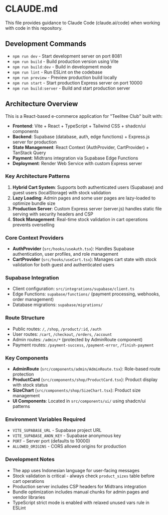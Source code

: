 # CLAUDE.md

This file provides guidance to Claude Code (claude.ai/code) when working with code in this repository.

## Development Commands

- `npm run dev` - Start development server on port 8081
- `npm run build` - Build production version using Vite
- `npm run build:dev` - Build in development mode
- `npm run lint` - Run ESLint on the codebase
- `npm run preview` - Preview production build locally
- `npm run start` - Start production Express server on port 10000
- `npm run build:server` - Build and start production server

## Architecture Overview

This is a React-based e-commerce application for "Teelitee Club" built with:
- **Frontend**: Vite + React + TypeScript + Tailwind CSS + shadcn/ui components
- **Backend**: Supabase (database, auth, edge functions) + Express.js server for production
- **State Management**: React Context (AuthProvider, CartProvider) + TanStack Query
- **Payment**: Midtrans integration via Supabase Edge Functions
- **Deployment**: Render Web Service with custom Express server

### Key Architecture Patterns

1. **Hybrid Cart System**: Supports both authenticated users (Supabase) and guest users (localStorage) with stock validation
2. **Lazy Loading**: Admin pages and some user pages are lazy-loaded to optimize bundle size
3. **Production Server**: Custom Express server (server.js) handles static file serving with security headers and CSP
4. **Stock Management**: Real-time stock validation in cart operations prevents overselling

### Core Context Providers

- **AuthProvider** (`src/hooks/useAuth.tsx`): Handles Supabase authentication, user profiles, and role management
- **CartProvider** (`src/hooks/useCart.tsx`): Manages cart state with stock validation for both guest and authenticated users

### Supabase Integration

- Client configuration: `src/integrations/supabase/client.ts`
- Edge Functions: `supabase/functions/` (payment processing, webhooks, order management)
- Database migrations: `supabase/migrations/`

### Route Structure

- Public routes: `/`, `/shop`, `/product/:id`, `/auth`
- User routes: `/cart`, `/checkout`, `/orders`, `/account`
- Admin routes: `/admin/*` (protected by AdminRoute component)
- Payment routes: `/payment-success`, `/payment-error`, `/finish-payment`

### Key Components

- **AdminRoute** (`src/components/admin/AdminRoute.tsx`): Role-based route protection
- **ProductCard** (`src/components/shop/ProductCard.tsx`): Product display with stock status
- **SizeChart** (`src/components/shop/SizeChart.tsx`): Product size management
- **UI Components**: Located in `src/components/ui/` using shadcn/ui patterns

### Environment Variables Required

- `VITE_SUPABASE_URL` - Supabase project URL
- `VITE_SUPABASE_ANON_KEY` - Supabase anonymous key
- `PORT` - Server port (defaults to 10000)
- `ALLOWED_ORIGINS` - CORS allowed origins for production

### Development Notes

- The app uses Indonesian language for user-facing messages
- Stock validation is critical - always check `product_sizes` table before cart operations
- Production server includes CSP headers for Midtrans integration
- Bundle optimization includes manual chunks for admin pages and vendor libraries
- TypeScript strict mode is enabled with relaxed unused vars rule in ESLint